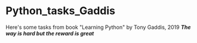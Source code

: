 # Python_tasks_Gaddis
Here's some tasks from book "Learning Python" by Tony Gaddis, 2019
***The way is hard but the reward is great***
